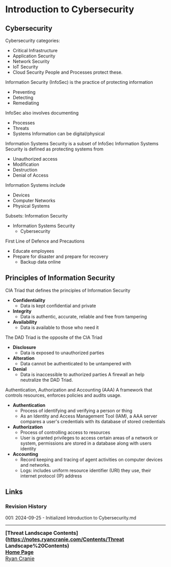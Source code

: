 # Introduction to Cybersecurity

## Cybersecurity

Cybersecurity categories:
- Critical Infrastructure
- Application Security
- Network Security
- IoT Security
- Cloud Security
People and Processes protect these.

Information Security (InfoSec) is the practice of protecting information
- Preventing
- Detecting
- Remediating

InfoSec also involves documenting
- Processes
- Threats
- Systems
Information can be digital/physical

Information Systems Security is a subset of InfoSec
Information Systems Security is defined as protecting systems from
- Unauthorized access
- Modification
- Destruction
- Denial of Access

Information Systems include
- Devices
- Computer Networks
- Physical Systems

Subsets:
Information Security
- Information Systems Security
	- Cybersecurity

First Line of Defence and Precautions
- Educate employees
- Prepare for disaster and prepare for recovery
	- Backup data online

## Principles of Information Security

CIA Triad that defines the principles of Information Security
- **Confidentiality**
	- Data is kept confidential and private
- **Integrity**
	- Data is authentic, accurate, reliable and free from tampering
- **Availability**
	- Data is available to those who need it

The DAD Triad is the opposite of the CIA Triad
- **Disclosure**
	- Data is exposed to unauthorized parties
- **Alteration**
	- Data cannot be authenticated to be untampered with
- **Denial**
	- Data is inaccessible to authorized parties
A firewall an help neutralize the DAD Triad.

Authentication, Authorization and Accounting (AAA)
A framework that controls resources, enforces policies and audits usage.
- **Authentication**
	- Process of identifying and verifying a person or thing
	- As an Identity and Access Management Tool (IAM), a AAA server compares a user's credentials with its database of stored credentials
- **Authorization**
	- Process of controlling access to resources
	- User is granted privileges to access certain areas of a network or system, permissions are stored in a database along with users identity
- **Accounting**
	- Record keeping and tracing of agent activities on computer devices and networks.
	- Logs: includes uniform resource identifier (URI) they use, their internet protocol (IP) address

## Links
### Revision History
001: 2024-09-25 - Initialized Introduction to Cybersecurity.md

---
<font size=3><b>[Threat Landscape Contents](https://notes.ryancranie.com/Contents/Threat Landscape%20Contents)<br>
[Home Page](https://notes.ryancranie.com)<br></b>
[Ryan Cranie](https://www.ryancranie.com)</font>